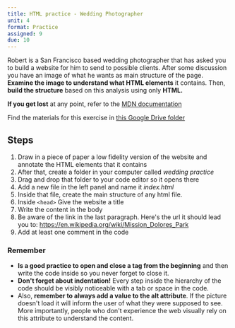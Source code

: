 ```yaml
---
title: HTML practice - Wedding Photographer
unit: 4
format: Practice
assigned: 9
due: 10
---
```

Robert is a San Francisco based wedding photographer that has asked you to build a website for him to send to possible clients. After some discussion you have an image of what he wants as main structure of the page. **Examine the image to understand what HTML elements** it contains. Then, **build the structure** based on this analysis using only **HTML.**

**If you get lost** at any point, refer to the [MDN documentation](https://developer.mozilla.org/en-US/) 

Find the materials for this exercise in [this Google Drive folder](https://drive.google.com/drive/u/0/folders/1B3biYboD83MUOI_HFB35ag9NrWzxJv1Q)

## Steps

1. Draw in a piece of paper a low fidelity version of the website and annotate the HTML elements that it contains
2. After that, create a folder in your computer called _wedding practice_
3. Drag and drop that folder to your code editor so it opens there
4. Add a new file in the left panel and name it _index.html_ 
5. Inside that file, create the main structure of any html file.
6. Inside `<head>` Give the website a title
7. Write the content in the body
8. Be aware of the link in the last paragraph. Here's the url it should lead you to: <https://en.wikipedia.org/wiki/Mission_Dolores_Park>
9. Add at least one comment in the code

### Remember

* **Is a good practice to open and close a tag from the beginning** and then write the code inside so you never forget to close it.
* **Don't forget about indentation!** Every step inside the hierarchy of the code should be visibly noticeable with a tab or space in the code.
* Also, **remember to always add a value to the alt attribute**. If the picture doesn't load it will inform the user of what they were supposed to see. More importantly, people who don't experience the web visually rely on this attribute to understand the content.
